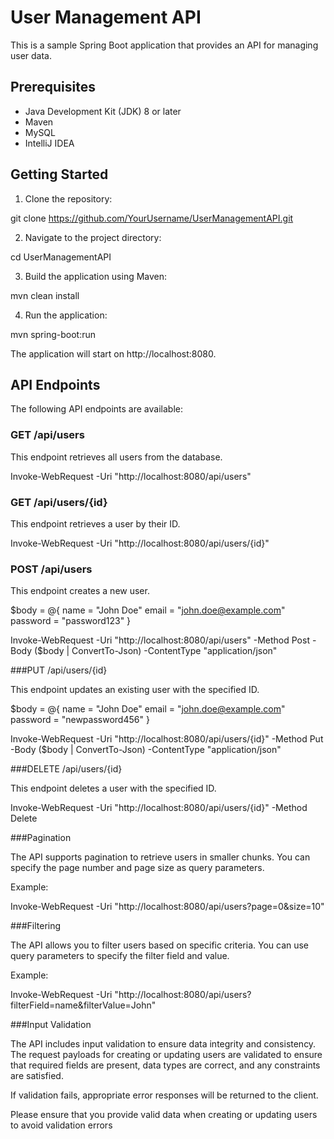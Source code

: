 

# User Management API

This is a sample Spring Boot application that provides an API for managing user data.

## Prerequisites

- Java Development Kit (JDK) 8 or later
- Maven
- MySQL
- IntelliJ IDEA

## Getting Started

1. Clone the repository:

git clone https://github.com/YourUsername/UserManagementAPI.git




2. Navigate to the project directory:

cd UserManagementAPI



3. Build the application using Maven:

mvn clean install




4. Run the application:

mvn spring-boot:run

The application will start on http://localhost:8080.

## API Endpoints

The following API endpoints are available:

### GET /api/users

This endpoint retrieves all users from the database.

Invoke-WebRequest -Uri "http://localhost:8080/api/users"



### GET /api/users/{id}

This endpoint retrieves a user by their ID.

Invoke-WebRequest -Uri "http://localhost:8080/api/users/{id}"


### POST /api/users

This endpoint creates a new user.


$body = @{
   name = "John Doe"
   email = "john.doe@example.com"
   password = "password123"
}

Invoke-WebRequest -Uri "http://localhost:8080/api/users" -Method Post -Body ($body | ConvertTo-Json) -ContentType "application/json"


###PUT /api/users/{id}

This endpoint updates an existing user with the specified ID.



$body = @{
   name = "John Doe"
   email = "john.doe@example.com"
   password = "newpassword456"
}

Invoke-WebRequest -Uri "http://localhost:8080/api/users/{id}" -Method Put -Body ($body | ConvertTo-Json) -ContentType "application/json"

###DELETE /api/users/{id}

This endpoint deletes a user with the specified ID.



Invoke-WebRequest -Uri "http://localhost:8080/api/users/{id}" -Method Delete

###Pagination

The API supports pagination to retrieve users in smaller chunks. You can specify the page number and page size as query parameters.

Example:

Invoke-WebRequest -Uri "http://localhost:8080/api/users?page=0&size=10"

###Filtering

The API allows you to filter users based on specific criteria. You can use query parameters to specify the filter field and value.

Example:

Invoke-WebRequest -Uri "http://localhost:8080/api/users?filterField=name&filterValue=John"

###Input Validation

The API includes input validation to ensure data integrity and consistency. The request payloads for creating or updating users are validated to ensure that required fields are present, data types are correct, and any constraints are satisfied.

If validation fails, appropriate error responses will be returned to the client.

Please ensure that you provide valid data when creating or updating users to avoid validation errors
